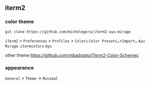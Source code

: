 ## iterm2


### color theme
```
git clone https://github.com/michelegera/iterm2-ayu-mirage
```

`iTerm2` > `Preferences` > `Profiles` > `Colors`
`Color Presets…`>`Import…`
`Ayu Mirage.itermcolors`
`Ayu`

other theme
https://github.com/mbadolato/iTerm2-Color-Schemes


### appearance

`General` > `Theme` -> `Minimal`
